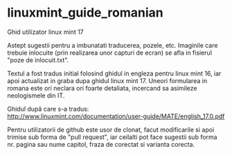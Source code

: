 linuxmint_guide_romanian
========================

Ghid utilizator linux mint 17

Astept sugestii pentru a imbunatati traducerea, pozele, etc.
Imaginile care trebuie inlocuite (prin realizarea unor capturi de ecran) se afla in fisierul "poze de inlocuit.txt".

Textul a fost tradus initial folosind ghidul in engleza pentru linux mint 16, iar apoi actualizat in graba dupa ghidul linux mint 17.
Uneori formularea in romana este ori neclara ori foarte detaliata, incercand sa asimileze neologismele din IT.

Ghidul după care s-a tradus:
http://www.linuxmint.com/documentation/user-guide/MATE/english_17.0.pdf

Pentru utilizatorii de github este usor de clonat, facut modificarile si apoi trimise sub forma de "pull request", iar ceilalti pot face sugestii 
sub forma nr. pagina sau nume capitol, fraza de corectat si varianta corecta.
